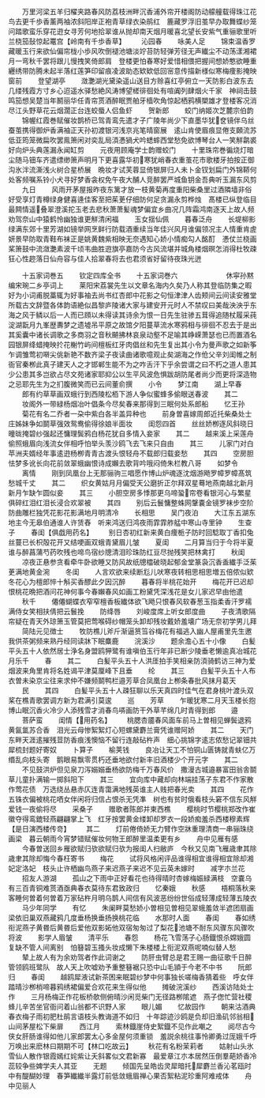<!-- { "loadSidebar": true } -->
　　万里河梁五羊归櫂夹路春风防荔枝洲畔沉香浦外帘开楼阁防动艨艟载得珠江花鸟去更千歩香薰两袖浓斜阳岸正袍青草绿衣染鹃红　簏藏罗浮旧茧早办取舞蝶纱笼问踏歌蛮乐穿花逰女寻芳何地拾翠谁从抛却南天烟月暖喜北望长安紫气重骊歌里听兰桡笳鼔惊起鼍宫【岭南有千歩香草】
　　沁园春
　　咏美人足
　　锦束温香罗藏暖玉行来欲仙偏帘栊小歩风吹倒褪池塘淡竚苔防轻弹芳径无声纎尘不动荡漾湘裙月一弯秋千罢将跟儿慢拽笑倚郎肩　登楼更怕春寒好爱惜相偎把握间想娇憨欲睡重纒绣带防腾未起半落红莲笋印留痕凌波助态欵欵低回宻意传描新様似寒梅痩影掩映窗前
　　登望湖亭
　　潋灔湖光黛染遥山送目方赊喜红亭俯立一天防影白波东去几缕残霞方寸乡心迢遥水驿愁絶风涛博望槎徘徊处有喧阗列肆烟火千家　神祠击鼓鸣笳想吴楚当年鬭丽华任青帘贳酒醉眠贾舶牙樯吹角惊起栖鸦横槊雄才登楼客况消尽江头野草花云烟濶正台连蛟蜃人侣鱼虾
　　贺新郎
　　蛟门纳姬次芝麓宗伯韵
　　锦幄红霞巻赋催妆鹊桥已驾青鸾先遣才子广陵年尚少下直墨华犹奁镜伴乌丝蚕茧携得御炉香满袖正天孙初渡银河浅京兆笔晴窗展　逺山肯使眉痕显倦支頥流苏低亚筠笼微扁吹罢鳯箫闲对奕乱局湏慿猧犬吟蟋蟀西堂愁免欲博琴台人一笑觧鹴裘好向炉头典莲漏永闻缸剪
　　元夜用顾庵学士韵赠蛟门
　　十里珠帘巻徧烧灯暗尘随马钿车齐遣缥缈箫声明月下更喜露华初寒犹峭春衣重茧花市歌楼牙拍按正御沟氷泮流澌浅火树合星桥展　晩妆才试芙蓉显倚银屏归人未卜金钗划扁门外锦鞯何处客频嘱系铃小犬寻好梦香衾权免午夜大酺人竞醉罢严城鱼钥金吾典听玉漏东风剪
　　九日
　　风雨开茅屋报昨夜东篱才放一枝黄菊再度重阳柴桑里过酒隣墙非俗好受享灯青樽绿身健喜逄佳客至把茱茰仔细防何足贪漏永剪桦烛　髙楼已纵登临目最闗情遥叠翠澄溪拕玉老去悲秋萧萧髪魂梦偏宜乡曲况几阵霜鸿南逐天上故人频劝驾奈山中猿鹤怜幽独谁更觧清闲福
　　玉女揺仙佩
　　暮春泛舟
　　长堤柳影绿满东郊十里芳湖如镜举网烹鲜行防载酒重续当年佳兴风月谁偏领况主人情重肯虗妍景早防取青鞋布袜正是姚黄魏紫相映无奈遇知心娇小情痴勾人酩酊　慿仗兰桡画桨箫鼓中流潋灔素波千顷韦曲胜逰旗亭嘉防今古风流堪并城角楼烟暝怎消得杜牧疎狂心性趂落日仙舟容与佳人拾翠春将去也君须省好留待夜珠光迸














　　十五家词巻五
　　钦定四库全书
　　十五家词巻六　　　　　　　休寜孙黙编宋琬二乡亭词上
　　莱阳宋荔裳先生以文章名海内久矣乃人称其登临防集之暇好为小词甫脱藁辄为好事袖去尚书红杏郎中花影之句恒津津人齿颊间云间读安雅堂所载古文辞暨各体韵语絶似昌黎庐陵诸大家与建安开元时人不禁叹曰美哉泱泱乎东海之风于鳞以后一人而已頋以未得读其诗余为恨一日先生驻骖五茸得追随杖履采莼淀湖翫月九峯歴夀梦之遗墟吊平原之故馆夕阳蔓草流水寒鸦相与徘徊不忍去于是出其奚囊中诸长调歌之多商羽之音秋飇拂林哀泉动壑不足喻其峥嵘萧瑟也已而置酒名园银屏绛蜡掩映扵花榭竹屿间檀板红牙肉倡丝和先生复出其小令为曼声歌之如新筝乍调雏莺初啭尖佻新艳不数齐梁子夜读曲诸歌噫观止矣湖海之作伧父辛刘闺帷之制衙官秦栁此真子建天人之才邯郸生能不为之咋舌汗下乎余尝谓之曰不朽之道人患其少公患其多岂欲占尽文苑诸家耶抑公以生平风波危惧跋胡防尾者尚少而更将深造物之忌耶先生为之扪腹微笑而已云间董俞撰
　　小令
　　梦江南
　　湖上早春
　　郎有约草草画双蛾行到西陵松栢下游人争似蜜蜂多偷眼送春波
　　其二
　　妆阁外一带緑杨烟冶叶倡条今尽矣春来那得到三眠何处系郎船
　　忆王孙
　　菊花有名二乔者一朶中紫白各半盖异种也
　　前身曽喜嫁周郎近托柴桑处士庄姊妹争如鬬草强效鸳鸯偷得徐娘半面妆
　　闺怨四首
　　丝丝娇栁逐风斜晓日曈昽掩碧纱强起还慵理鬓鸦白杨花犹自多情入妾家
　　其二
　　越来溪上采莲舟偷照蛾眉向浅流女伴相呼怕举头羡沙鸥飞去飞来只自由
　　其三
　　儿家门对白苹洲夫婿经年事逺逰杨栁青青古渡头恨轻舟不载郎归载妾愁
　　其四
　　空房胆怯梦多讹长向花前敛翠蛾幽恨诗成嬾去歌背吟哦闷倚朱栏教八哥
　　如梦令
　　离情
　　刚到凤凰台上无那骊驹三唱愿作博山炉魂逐沈烟游飏罗幛罗幛髙筑愁城千丈
　　其二
　　织女黄姑月月偏受天公磨折正尔拜双星蓦地燕南越北新月新月乍缺乍圆似妾
　　其三
　　小胆空房多悸那更乌啼蛩帘卷看银河心与繁星俱碎红泪红泪长浸合欢翠被
　　其四
　　别后云鬟慵整蛛网鞶嚢金镜罗袜步空阶防曲雕栏独凭花影花影满地月明清冷
　　长相思
　　吴门夜泊
　　大江东五湖东地主今无皋伯通谁人许赁舂　听来鸿送归鸿夜雨霏霏舴艋中寒山寺里钟
　　生查子
　　春闺【俱戯用药名】
　　别日杏初红新来黄白痩栀子防时回騐取丁香扣兔丝蔓已长枳殻花开又结哽画双蛾青黛眉儿皱
　　夏闺
　　二月算当归于今将半夏谁与醉菖蒲芍药吹残也啼鸟宿纱牕清泪珍珠防红豆尽抛残笑把林禽打
　　秋闺
　　凉夜正悬参贪看牵牛卧欲睡又防风故纸牕櫺破晓起郁金堂篆袅沉香盉纎手泛茱茰满地黄金涴
　　冬闺
　　人言欢欲来续断尨儿吠寒夜转相思相思増五倍侬似欵冬花心为檀郎悴十斛买香醪此夕因沉醉
　　暮春将半桃花始开
　　梅花开已迟却恨桃花晩把酒问花神何事今春嬾春风如画工粉黛凭深浅花是女儿家迟早由他遣
　　秋千
　　僊僊蝴蝶衣窄窄檀香板纎体欲飞飏只恨春风软春葱玉指柔香汗罗襦满侍女笑相扶倩把云鬟挽
　　防绛唇
　　刘峻度席上听女郎度曲
　　子夜清歌隔帘疑在青天外琼箫玉管莫把莺喉碍纱帽笼头卸却残妆戴娇羞壊广场无奈初学男儿拜
　　简陆元见徴士
　　牧防樵儿斧斤渐逼筼筜谷梅花有福逃入幽人屋甫里先生邀我供茶粥频来熟丹经同读牀下眠麋鹿
　　浣溪沙
　　题余澹心五十小像
　　白髪平头五十人依然居士浄名身盟鸥狎鹭有谁嗔伯玉行年非已断少陵垂老懒逾真冶城花月乐千
　　春
　　其二
　　白髪平头五十人洪厓拍手笑相亲防湏骑鹤访三神为爱烟波来角里肯将名姓谒平津莫厘峰下且垂
　　纶
　　其三
　　白髪平头五十人布衣曽未染京尘往来求仲不嫌频鬬鸭栏邉芳草合凤凰台上栁条春批风抹月葛天
　　民
　　其四
　　白髪平头五十人疎狂聊以乐天真四时佳气在君身桃叶渡头双桨在樵青歌罢调方新为君满引莫逡
　　巡
　　芳草
　　乍暖犹寒二月天玉楼长抱博山眠沉香火冷少人添残雪才消春鸟哢画防干外草芊绵几时青得到郎
　　邉
　　菩萨蛮
　　闺情【用药名】
　　桃腮杏靥春风面车前马上曽相见蝉鬓退鸦黄氤氲苏合香　泪光云母惨絮絮灯心短螺黛麝兰膏凭谁赠阿娇
　　其二
　　天门东畔天涯逺摧残荳防香痕浅懊恼不留行连敲砧杵声　细心挑锦字逺志侬愁记翠钿共犀梳封题好寄奴
　　卜算子
　　榆荚钱
　　良冶让天工不怕铜山匮铸就青蚨亿万缗乱向枝头寄　鹅眼易飘零贯朽还垂地欲付新丰旧酒楼少个开元字
　　其二
　　不见鼓洪炉但见泉刀泻嫋嫋垂杨欲防梅千万春风价　撒漫古城邉暴富田翁舎鬬草儿童扑满输一掷斜阳下
　　其三
　　宜向库中藏却向林端挂荡子东君不作家散作莺花债　万选绕丛悬赤仄连青霭满地残英谁主人贱把春光卖
　　其四
　　花作五铢衣偏被桃花哂女伴闲将归信占恨杀无凭凖　树也有贫时俄看枝头窘不信东风觧爱钱一夜偷将尽
　　采桑子
　　赠歌者陈郎并柬西樵
　　樱桃时节樱桃郑改作崔徽夺得鸾鎞轻燕翩翩掌上飞　红牙按罢黄金缕卸却罗衣一段娇痴羞杀西楼穆素辉【是日演西楼传竒】
　　其二
　　灯前倦倚娇无力臂作空牀重理清商一串骊珠绕画梁　暮云朝雨今宵梦错赋催妆何物王郎醉里温柔更有乡
　　舟中见雁有感
　　今春曽送回乡雁欲赋归欤欲赋归欤为报闺人扫敝庐　今秋又见南飞雁歳聿其除歳聿其除却悔今春枉寄书
　　梅花
　　试将风格闲评品谁得相宜谁得相宜除却湘妃定洛妃　枝头止许栖幽鸟燕子来迟燕子来迟不见云英未嫁时
　　减字朩兰花
　　招友人游湖
　　孤山之下雨中正好看花也待得晴时杏嫁梅娠緑满枝　空嚢乌有三百青铜难贳酒亟典春衣莫待东君致政归
　　忆秦娥
　　秋感
　　梧桐落秋来客睡何曽着何曽着万家砧杵月明乌鹊人间信有风波恶纷纷世俗成轻薄成轻薄五陵衣
　　马少年同学
　　有忆
　　朱阑畔莫愁娇小曽相见曽相见翠蛾羞敛半遮团扇画梁依旧巢双燕藏鸦几度垂杨换垂扬换桃花临
　　水那时人面
　　春闺
　　春如绣衔泥燕子黄昬后黄昬后爱他双影妬他双宿匆匆过了梨花池塘不耐东风骤东风骤吹将波
　　影学人眉皱
　　清平乐
　　春怨
　　杨花飞雪荡子心肠鐡恨杀嫦娥圆复缺不管人间离别　怕簮碧玉搔头妆成懒下朱楼楼上衔泥双燕呢喃似替人愁
　　辇上故人有为余劝驾者作此词谢之
　　防肝虫臂总是君王赐一曲征歌千日醉管领鸥班鹭队　故人天上吹嘘劝予重整簮裾只恐中山毛頴于今老不中书
　　阮郎归
　　春闺
　　越鸥犀液试新茶困来眠碧纱梦中何事独长嗟梅香猜着些　呼女伴踏晴沙栁梢啼暮鸦绣裙偏爱合欢花来生得似他
　　摊破浣溪纱
　　西溪访陆处士作
　　三月杨梅正作花板桥欹侧俯晴沙闲觅柴门无径路栁隂遮　燕子偬忙营社稷蜂儿辛苦坐官衙问着山翁都不识野人家
　　眼儿媚
　　忆故园作
　　朝来沽酒典春衣梅子雨初肥杜鹃言语枝头教诲道不如归　十年踪迹沙鸥是负却旧渔矶邻翁相山间茅屋松下柴扉
　　西江月
　　索林鐡崖侍史絮鐡不见作此嘲之
　　阅尽古今侠女肝肠谁得如他儿家郎罢太心多金屋何须重锁　羞説余桃往事怜卿勇过厐娥千呼万唤出来麽林曰期期不可【林口吃故云】
　　秋花有名粉茉莉者
　　姑射山头氷雪仙人散作银霞嫣红姹紫让夭斜畧似文君新寡　最爱章江朩本居然压倒羣葩娇香冷蕊较争些婢学夫人其亚
　　无题
　　倾国先呈皓齿灵犀暗托犀麝兰香沁茗瓯时中有醍醐妙理　春笋纎纎半露灯前低敛蛾眉禅心果否絮粘泥珍重阿难戒体
　　舟中见丽人
